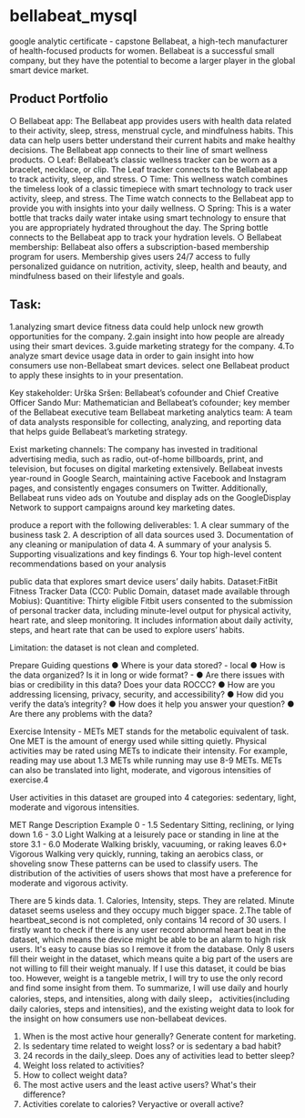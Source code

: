 # bellabeat_mysql
google analytic certificate - capstone 
Bellabeat, a high-tech manufacturer of health-focused products for women. Bellabeat is a successful small company, but they have the potential to become a larger player in the global smart device market. 

## Product Portfolio
○ Bellabeat app: The Bellabeat app provides users with health data related to their activity, sleep, stress, menstrual cycle, and mindfulness habits. This data can help users better understand their current habits and make healthy decisions. The Bellabeat app connects to their line of smart wellness products.
○ Leaf: Bellabeat’s classic wellness tracker can be worn as a bracelet, necklace, or clip. The Leaf tracker connects to the Bellabeat app to track activity, sleep, and stress.
○ Time: This wellness watch combines the timeless look of a classic timepiece with smart technology to track user activity, sleep, and stress. The Time watch connects to the Bellabeat app to provide you with insights into your daily wellness.
○ Spring: This is a water bottle that tracks daily water intake using smart technology to ensure that you are appropriately hydrated throughout the day. The Spring bottle connects to the Bellabeat app to track your hydration levels.
○ Bellabeat membership: Bellabeat also offers a subscription-based membership program for users. Membership gives users 24/7 access to fully personalized guidance on nutrition, activity, sleep, health and beauty, and mindfulness based on their lifestyle and goals.

## Task:
1.analyzing smart device fitness data could help unlock new growth opportunities for the company. 
      2.gain insight into how people are already using their smart devices. 
      3.guide marketing strategy for the company.
      4.To analyze smart device usage data in order to gain insight into how consumers use non-Bellabeat smart devices. select one
         Bellabeat product to apply these insights to in your presentation.


Key stakeholder: Urška Sršen: Bellabeat’s cofounder and Chief Creative Officer
                 Sando Mur: Mathematician and Bellabeat’s cofounder; key member of the Bellabeat executive team
                 Bellabeat marketing analytics team: A team of data analysts responsible for collecting, analyzing, and
                 reporting data that helps guide Bellabeat’s marketing strategy. 
                 
Exist marketing channels: The company has invested in traditional advertising media, such as radio, out-of-home billboards, 
print, and television, but focuses on digital marketing extensively. Bellabeat invests year-round in Google Search, maintaining active 
Facebook and Instagram pages, and consistently engages consumers on Twitter.
Additionally, Bellabeat runs video ads on Youtube and display ads on the GoogleDisplay Network to support campaigns around key marketing dates.

produce a report with the following deliverables:
        1. A clear summary of the business task 
        2. A description of all data sources used
        3. Documentation of any cleaning or manipulation of data
        4. A summary of your analysis
        5. Supporting visualizations and key findings
        6. Your top high-level content recommendations based on your analysis
        
public data that explores smart device users’ daily habits.
Dataset:FitBit Fitness Tracker Data (CC0: Public Domain, dataset made available through Mobius):
Quantitive: Thirty eligible Fitbit users consented to the submission of
            personal tracker data, including minute-level output for physical activity, heart rate, and sleep monitoring. It includes
            information about daily activity, steps, and heart rate that can be used to explore users’ habits.
            
Limitation: the dataset is not clean and completed. 

Prepare
Guiding questions
● Where is your data stored? - local
● How is the data organized? Is it in long or wide format? - 
● Are there issues with bias or credibility in this data? Does your data ROCCC?
● How are you addressing licensing, privacy, security, and accessibility?
● How did you verify the data’s integrity?
● How does it help you answer your question?
● Are there any problems with the data?

Exercise Intensity - METs
MET stands for the metabolic equivalent of task. One MET is the amount of energy used while sitting quietly. Physical activities may be rated using METs to indicate their intensity. For example, reading may use about 1.3 METs while running may use 8-9 METs. METs can also be translated into light, moderate, and vigorous intensities of exercise.4

User activities in this dataset are grouped into 4 categories: sedentary, light, moderate and vigorous intensities.

MET Range	Description	Example
0 - 1.5	Sedentary	Sitting, reclining, or lying down
1.6 - 3.0	Light	Walking at a leisurely pace or standing in line at the store
3.1 - 6.0	Moderate	Walking briskly, vacuuming, or raking leaves
6.0+	Vigorous	Walking very quickly, running, taking an aerobics class, or shoveling snow
These patterns can be used to classify users. The distribution of the activities of users shows that most have a preference for moderate and vigorous activity.

There are 5 kinds data. 1. Calories, Intensity, steps. They are related. Minute dataset seems useless and they occupy much bigger space. 2.The table of heartbeat_second is not completed, only contains 14 record of 30 users. I firstly want to check if there is any user record abnormal heart beat in the dataset, which means the device might be able to be an alarm to high risk users. It's easy to cause bias so I remove it from the database. Only 8 users fill their weight in the dataset, which means quite a big part of the users are not willing to fill their weight manualy. If I use this dataset,  it could be bias too. However, weight is a tangeble metrix, I will try to use the only record and find some insight from them. To summarize, I will use daily and hourly calories, steps, and intensities, along with daily sleep， activities(including daily calories, steps and intensities), and the existing weight data to look for the insight on how consumers use non-bellabeat devices. 
1) When is the most active hour generally? Generate content for marketing. 
2) Is sedentary time related to weight loss? or is sedentary a bad habit? 
3) 24 records in the daily_sleep. Does any of activities lead to better sleep? 
4) Weight loss related to activities? 
5) How to collect weight data? 
6) The most active users and the least active users? What's their difference? 
7) Activities corelate to calories? Veryactive or overall active? 




